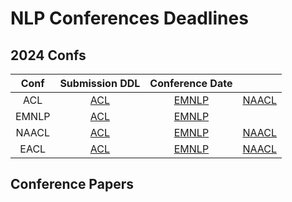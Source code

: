 # NLP Conferences Deadlines

## 2024 Confs

|  Conf  | Submission DDL   |   Conference Date  |                      |
| :---:  |    :----:        |        :---:         |        :---:         |
|  ACL   | [ACL](#acl-2024) | [EMNLP](#emnlp-2024) | [NAACL](#naacl-2024) |
|  EMNLP | [ACL](#acl-2023) | [EMNLP](#emnlp-2023) |                      |
|  NAACL | [ACL](#acl-2022) | [EMNLP](#emnlp-2022) | [NAACL](#naacl-2022) |
|  EACL  | [ACL](#acl-2021) | [EMNLP](#emnlp-2021) | [NAACL](#naacl-2021) |

## Conference Papers


<!--stackedit_data:
eyJoaXN0b3J5IjpbMTQ1MTUyNTU0MCwxMDg5NDQ5NDIyXX0=
-->